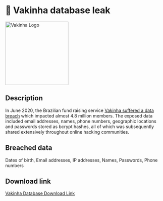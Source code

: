 # 💸 Vakinha database leak

<img src="https://logos.haveibeenpwned.com/TheRealWorld.png" alt="Vakinha Logo" width="200" height="200">

## Description

In June 2020, the Brazilian fund raising service <a href="https://www.bleepingcomputer.com/news/security/hacker-leaks-386-million-user-records-from-18-companies-for-free/">Vakinha suffered a data breach</a> which impacted almost 4.8 million members. The exposed data included email addresses, names, phone numbers, geographic locations and passwords stored as bcrypt hashes, all of which was subsequently shared extensively throughout online hacking communities.

## Breached data

Dates of birth, Email addresses, IP addresses, Names, Passwords, Phone numbers

## Download link

[Vakinha Database Download Link](https://buzzheavier.com/v6v66zwjbcce)